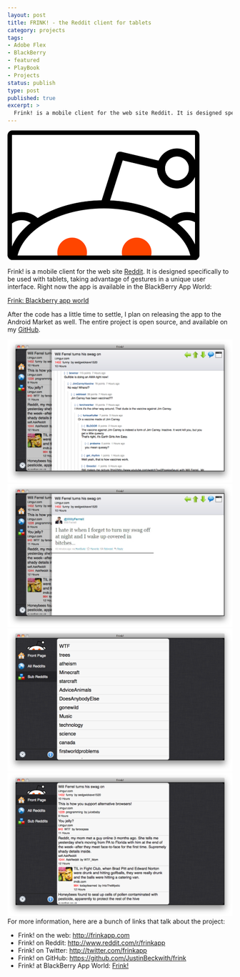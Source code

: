 ```yaml
---
layout: post
title: FRINK! - the Reddit client for tablets
category: projects
tags:
- Adobe Flex
- BlackBerry
- featured
- PlayBook
- Projects
status: publish
type: post
published: true
excerpt: >
  Frink! is a mobile client for the web site Reddit. It is designed specifically to be used with tablets, taking advantage of gestures in a unique user interface.  Right now the app is available in the BlackBerry App World.
---
```


<img src="/images/2011/04/frink-header1.png" title="FRINK!" />

Frink! is a mobile client for the web site <a href="http://www.reddit.com" target="_blank">Reddit</a>. It is designed specifically to be used with tablets, taking advantage of gestures in a unique user interface.  Right now the app is available in the BlackBerry App World:

<a href="https://appworld.blackberry.com/webstore/content/38838?lang=en" target="_blank">Frink:  Blackberry app world</a>

After the code has a little time to settle, I plan on releasing the app to the Android Market as well.  The entire project is open source, and available on my <a target="_blank" href="https://github.com/JustinBeckwith/frink">GitHub</a>.

<a href="/images/2011/04/comments.png">
<img src="/images/2011/04/comments.png" alt="" title="comments on a post" />
</a>

<a href="/images/2011/04/post-details.png">
<img src="/images/2011/04/post-details.png" alt="" title="post details" />
</a>

<a href="/images/2011/04/subreddits.png">
<img src="/images/2011/04/subreddits.png" alt="" title="subreddits" />
</a>

<a href="/images/2011/04/posts.png">
<img src="/images/2011/04/posts.png" alt="" title="posts" />
</a>
For more information, here are a bunch of links that talk about the project:
<ul>
<li>
Frink! on the web: <a target="_blank" href="https://frinkapp.com">http://frinkapp.com</a>
</li>
<li>
Frink! on Reddit: <a target="_blank" href="https://www.reddit.com/r/frinkapp">http://www.reddit.com/r/frinkapp</a>
</li>
<li>
Frink! on Twitter: <a target="_blank" href="https://twitter.com/frinkapp">http://twitter.com/frinkapp</a>
</li>
<li>
Frink! on GitHub: <a target="_blank" href="https://github.com/JustinBeckwith/frink">https://github.com/JustinBeckwith/frink</a>
</li>
<li>
Frink! at BlackBerry App World: <a target="_blank" href="https://appworld.blackberry.com/webstore/content/38838?lang=en">Frink!</a>
</li>
</ul>
